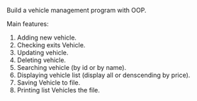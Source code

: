 Build	a	vehicle	management	program with OOP.

Main features:
1. Adding new vehicle.
2. Checking	exits	Vehicle.
3. Updating vehicle.
4. Deleting vehicle.
5. Searching vehicle (by id or by name).
6. Displaying vehicle list (display all or denscending by price).
7. Saving	Vehicle	to file.
8. Printing	list Vehicles the	file.
